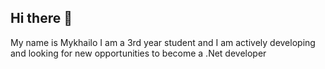 ## Hi there 👋
My name is Mykhailo I am a 3rd year student and I am actively developing and looking for new opportunities to become a .Net developer
<!--
**zaliznyimh/zaliznyimh** is a ✨ _special_ ✨ repository because its `README.md` (this file) appears on your GitHub profile.

Here are some ideas to get you started:
q
- 🔭 I’m currently working on ...
- 🌱 I’m currently learning ...
- 👯 I’m looking to collaborate on ...
- 🤔 I’m looking for help with ...
- 💬 Ask me about ...
- 📫 How to reach me: ...
- 😄 Pronouns: ...
- ⚡ Fun fact: ...
-->
